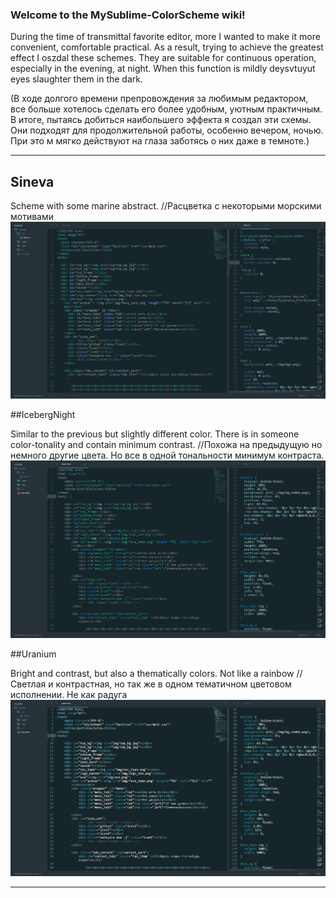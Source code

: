 
###  Welcome to the MySublime-ColorScheme wiki!

During the time of transmittal favorite editor, more I wanted to make it more convenient, comfortable practical. As a result, trying to achieve the greatest effect I oszdal these schemes. They are suitable for continuous operation, especially in the evening, at night. When this function is mildly deysvtuyut eyes slaughter them in the dark.
 
(В ходе долгого времени препровождения за любимым редактором, все больше хотелось сделать его более удобным, уютным практичным. В итоге, пытаясь добиться наибольшего эффекта я cоздал эти схемы.
Они подходят для продолжительной работы, особенно вечером, ночью. При это м мягко действуют на глаза заботясь о них даже в темноте.)


***


## Sineva 

Scheme with some marine abstract.   //Расцветка с некоторыми морскими мотивами 
![](https://github.com/alexItakov/MySublime-ColorScheme/blob/master/Sineva.png)


##IcebergNight 

Similar to the previous but slightly different color. There is in someone color-tonality and contain minimum contrast.   //Похожа на предыдущую но немного другие цвета. Но все в одной тональности минимум контраста.
![](https://github.com/alexItakov/MySublime-ColorScheme/blob/master/IceBergNight.png)


##Uranium 

Bright and contrast, but also a thematically colors. Not like a rainbow   //Светлая и контрастная, но так же в одном тематичном цветовом исполнении. Не как радуга 
![](https://github.com/alexItakov/MySublime-ColorScheme/blob/master/Uranium.png)



***






